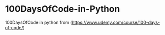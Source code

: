 # 100DaysOfCode-in-Python
100DaysOfCode in python  from (https://www.udemy.com/course/100-days-of-code/)

